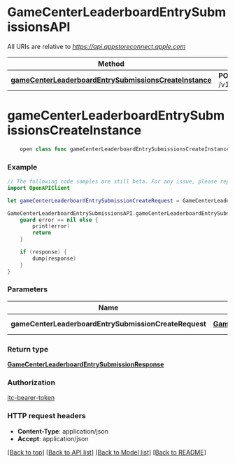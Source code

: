 # GameCenterLeaderboardEntrySubmissionsAPI

All URIs are relative to *https://api.appstoreconnect.apple.com*

Method | HTTP request | Description
------------- | ------------- | -------------
[**gameCenterLeaderboardEntrySubmissionsCreateInstance**](GameCenterLeaderboardEntrySubmissionsAPI.md#gamecenterleaderboardentrysubmissionscreateinstance) | **POST** /v1/gameCenterLeaderboardEntrySubmissions | 


# **gameCenterLeaderboardEntrySubmissionsCreateInstance**
```swift
    open class func gameCenterLeaderboardEntrySubmissionsCreateInstance(gameCenterLeaderboardEntrySubmissionCreateRequest: GameCenterLeaderboardEntrySubmissionCreateRequest, completion: @escaping (_ data: GameCenterLeaderboardEntrySubmissionResponse?, _ error: Error?) -> Void)
```



### Example
```swift
// The following code samples are still beta. For any issue, please report via http://github.com/OpenAPITools/openapi-generator/issues/new
import OpenAPIClient

let gameCenterLeaderboardEntrySubmissionCreateRequest = GameCenterLeaderboardEntrySubmissionCreateRequest(data: GameCenterLeaderboardEntrySubmissionCreateRequest_data(type: "type_example", attributes: GameCenterLeaderboardEntrySubmissionCreateRequest_data_attributes(bundleId: "bundleId_example", challengeIds: ["challengeIds_example"], context: 123, scopedPlayerId: "scopedPlayerId_example", score: 123, submittedDate: Date(), vendorIdentifier: "vendorIdentifier_example"))) // GameCenterLeaderboardEntrySubmissionCreateRequest | GameCenterLeaderboardEntrySubmission representation

GameCenterLeaderboardEntrySubmissionsAPI.gameCenterLeaderboardEntrySubmissionsCreateInstance(gameCenterLeaderboardEntrySubmissionCreateRequest: gameCenterLeaderboardEntrySubmissionCreateRequest) { (response, error) in
    guard error == nil else {
        print(error)
        return
    }

    if (response) {
        dump(response)
    }
}
```

### Parameters

Name | Type | Description  | Notes
------------- | ------------- | ------------- | -------------
 **gameCenterLeaderboardEntrySubmissionCreateRequest** | [**GameCenterLeaderboardEntrySubmissionCreateRequest**](GameCenterLeaderboardEntrySubmissionCreateRequest.md) | GameCenterLeaderboardEntrySubmission representation | 

### Return type

[**GameCenterLeaderboardEntrySubmissionResponse**](GameCenterLeaderboardEntrySubmissionResponse.md)

### Authorization

[itc-bearer-token](../README.md#itc-bearer-token)

### HTTP request headers

 - **Content-Type**: application/json
 - **Accept**: application/json

[[Back to top]](#) [[Back to API list]](../README.md#documentation-for-api-endpoints) [[Back to Model list]](../README.md#documentation-for-models) [[Back to README]](../README.md)

